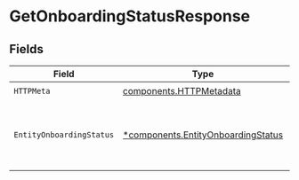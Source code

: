 # GetOnboardingStatusResponse


## Fields

| Field                                                                                   | Type                                                                                    | Required                                                                                | Description                                                                             |
| --------------------------------------------------------------------------------------- | --------------------------------------------------------------------------------------- | --------------------------------------------------------------------------------------- | --------------------------------------------------------------------------------------- |
| `HTTPMeta`                                                                              | [components.HTTPMetadata](../../models/components/httpmetadata.md)                      | :heavy_check_mark:                                                                      | N/A                                                                                     |
| `EntityOnboardingStatus`                                                                | [*components.EntityOnboardingStatus](../../models/components/entityonboardingstatus.md) | :heavy_minus_sign:                                                                      | The onboarding status object of the current organization.                               |